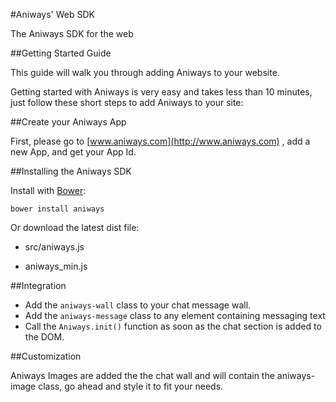 #Aniways' Web SDK

The Aniways SDK for the web  
    
##Getting Started Guide


This guide will walk you through adding Aniways to your website.  
  
Getting started with Aniways is very easy and takes less than 10 minutes, just follow these short steps to add Aniways to your site:

##Create your Aniways App  

First, please go to [www.aniways.com](http://www.aniways.com) , add a new App, and get your App Id.


##Installing the Aniways SDK  


Install with [Bower](http://www.bower.io):  

	bower install aniways

Or download the latest dist file:  
  
* src/aniways.js  

* aniways_min.js

##Integration

* Add the `aniways-wall` class to your chat message wall.
* Add the `aniways-message` class to any element containing messaging text
* Call the `Aniways.init()` function as soon as the chat section is added to the DOM.

##Customization

Aniways Images are added the the chat wall and will contain the aniways-image class, go ahead and style it to fit your needs.
